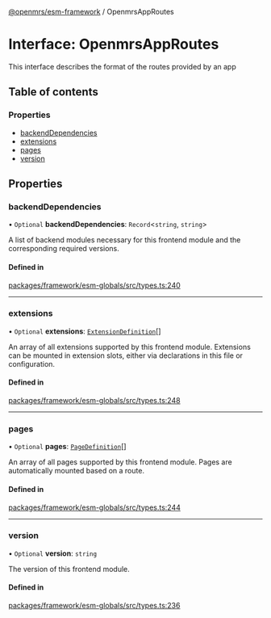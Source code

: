 [@openmrs/esm-framework](../API.md) / OpenmrsAppRoutes

# Interface: OpenmrsAppRoutes

This interface describes the format of the routes provided by an app

## Table of contents

### Properties

- [backendDependencies](OpenmrsAppRoutes.md#backenddependencies)
- [extensions](OpenmrsAppRoutes.md#extensions)
- [pages](OpenmrsAppRoutes.md#pages)
- [version](OpenmrsAppRoutes.md#version)

## Properties

### backendDependencies

• `Optional` **backendDependencies**: `Record`<`string`, `string`\>

A list of backend modules necessary for this frontend module and the corresponding required versions.

#### Defined in

[packages/framework/esm-globals/src/types.ts:240](https://github.com/openmrs/openmrs-esm-core/blob/main/packages/framework/esm-globals/src/types.ts#L240)

___

### extensions

• `Optional` **extensions**: [`ExtensionDefinition`](../API.md#extensiondefinition)[]

An array of all extensions supported by this frontend module. Extensions can be mounted in extension slots, either via declarations in this file or configuration.

#### Defined in

[packages/framework/esm-globals/src/types.ts:248](https://github.com/openmrs/openmrs-esm-core/blob/main/packages/framework/esm-globals/src/types.ts#L248)

___

### pages

• `Optional` **pages**: [`PageDefinition`](../API.md#pagedefinition)[]

An array of all pages supported by this frontend module. Pages are automatically mounted based on a route.

#### Defined in

[packages/framework/esm-globals/src/types.ts:244](https://github.com/openmrs/openmrs-esm-core/blob/main/packages/framework/esm-globals/src/types.ts#L244)

___

### version

• `Optional` **version**: `string`

The version of this frontend module.

#### Defined in

[packages/framework/esm-globals/src/types.ts:236](https://github.com/openmrs/openmrs-esm-core/blob/main/packages/framework/esm-globals/src/types.ts#L236)
